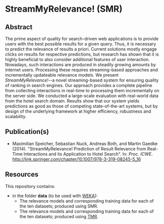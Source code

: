 StreamMyRelevance! (SMR)
========================

## Abstract

The prime aspect of quality for search-driven web applications is to provide users with the best possible results for a given query. Thus, it is necessary to predict the relevance of results a priori. Current solutions mostly engage clicks on results for respective predictions, but research has shown that it is highly beneficial to also consider additional features of user interaction. Nowadays, such interactions are produced in steadily growing amounts by internet users. Processing these requires streaming-based approaches and incrementally updateable relevance models. We present *StreamMyRelevance!*--a novel streaming-based system for ensuring quality of ranking in search engines. Our approach provides a complete pipeline from collecting interactions in real-time to processing them incrementally on the server side. We conducted a large-scale evaluation with real-world data from the hotel search domain. Results show that our system yields predictions as good as those of competing state-of-the-art systems, but by design of the underlying framework at higher efficiency, robustness and scalability.

## Publication(s)

- Maximilian Speicher, Sebastian Nuck, Andreas Both, and Martin Gaedke (2014). "StreamMyRelevance! Prediction of Result Relevance from Real-Time Interactions and its Application to Hotel Search". In: *Proc. ICWE*. http://link.springer.com/chapter/10.1007/978-3-319-08245-5_16

## Resources

This repository contains:

- in the folder **data** (to be used with [WEKA](http://www.cs.waikato.ac.nz/ml/weka/)):
  - The relevance models and corresponding training data for each of the ten datasets; produced using SMR.
  - The relevance models and corresponding training data for each of the ten datasets; produced using [TMR](https://github.com/maxspeicher/tellmyrelevance-resources).
